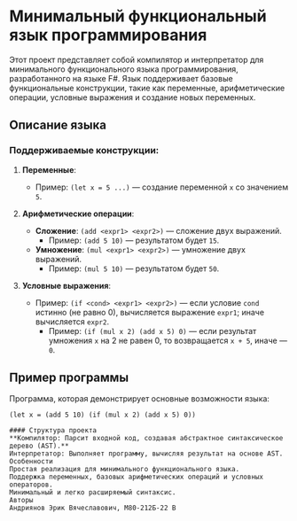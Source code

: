 # Минимальный функциональный язык программирования

Этот проект представляет собой компилятор и интерпретатор для минимального функционального языка программирования, разработанного на языке F#. Язык поддерживает базовые функциональные конструкции, такие как переменные, арифметические операции, условные выражения и создание новых переменных.

## Описание языка

### Поддерживаемые конструкции:

1. **Переменные**: 
   - Пример: `(let x = 5 ...)` — создание переменной `x` со значением `5`.

2. **Арифметические операции**:
   - **Сложение**: `(add <expr1> <expr2>)` — сложение двух выражений.
     - Пример: `(add 5 10)` — результатом будет `15`.
   - **Умножение**: `(mul <expr1> <expr2>)` — умножение двух выражений.
     - Пример: `(mul 5 10)` — результатом будет `50`.

3. **Условные выражения**:
   - Пример: `(if <cond> <expr1> <expr2>)` — если условие `cond` истинно (не равно 0), вычисляется выражение `expr1`; иначе вычисляется `expr2`.
     - Пример: `(if (mul x 2) (add x 5) 0)` — если результат умножения `x` на 2 не равен 0, то возвращается `x + 5`, иначе — `0`.

## Пример программы

Программа, которая демонстрирует основные возможности языка:

```plaintext
(let x = (add 5 10) (if (mul x 2) (add x 5) 0))

#### Структура проекта
**Компилятор: Парсит входной код, создавая абстрактное синтаксическое дерево (AST).**
Интерпретатор: Выполняет программу, вычисляя результат на основе AST.
Особенности
Простая реализация для минимального функционального языка.
Поддержка переменных, базовых арифметических операций и условных операторов.
Минимальный и легко расширяемый синтаксис.
Авторы
Андриянов Эрик Вячеславович, M80-212Б-22 В

